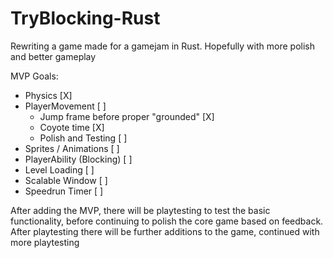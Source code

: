 # TryBlocking-Rust

Rewriting a game made for a gamejam in Rust.
Hopefully with more polish and better gameplay

MVP Goals:

- Physics [X]
- PlayerMovement [ ]
  - Jump frame before proper "grounded" [X]
  - Coyote time [X]
  - Polish and Testing [ ]
- Sprites / Animations [ ]
- PlayerAbility (Blocking) [ ]
- Level Loading [ ]
- Scalable Window [ ]
- Speedrun Timer [ ]

After adding the MVP, there will be playtesting to test the basic
functionality, before continuing to polish the core game based on feedback.
After playtesting there will be further additions to the game, continued with more playtesting
